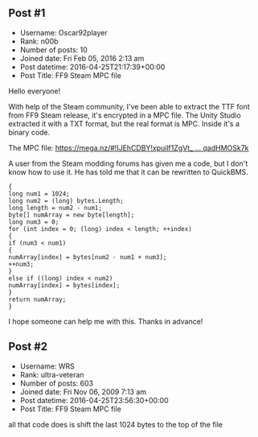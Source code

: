 ## Post #1
- Username: Oscar92player
- Rank: n00b
- Number of posts: 10
- Joined date: Fri Feb 05, 2016 2:13 am
- Post datetime: 2016-04-25T21:17:39+00:00
- Post Title: FF9 Steam MPC file

Hello everyone!

With help of the Steam community, I've been able to extract the TTF font from FF9 Steam release, it's encrypted in a MPC file. The Unity Studio extracted it with a TXT format, but the real format is MPC. Inside it's a binary code.

The MPC file:
[https://mega.nz/#!IJEhCDBY!xpuilf1ZgVt_ ... qadHMOSk7k](https://mega.nz/#!IJEhCDBY!xpuilf1ZgVt_gbuIREGY4SEvn7-4NsuA4qadHMOSk7k)

A user from the Steam modding forums has given me a code, but I don't know how to use it. He has told me that it can be rewritten to QuickBMS.

```
{
long num1 = 1024;
long num2 = (long) bytes.Length;
long length = num2 - num1;
byte[] numArray = new byte[length];
long num3 = 0;
for (int index = 0; (long) index < length; ++index)
{
if (num3 < num1)
{
numArray[index] = bytes[num2 - num1 + num3];
++num3;
}
else if ((long) index < num2)
numArray[index] = bytes[index];
}
return numArray;
}
```


I hope someone can help me with this. Thanks in advance!
## Post #2
- Username: WRS
- Rank: ultra-veteran
- Number of posts: 603
- Joined date: Fri Nov 06, 2009 7:13 am
- Post datetime: 2016-04-25T23:56:30+00:00
- Post Title: FF9 Steam MPC file

all that code does is shift the last 1024 bytes to the top of the file
